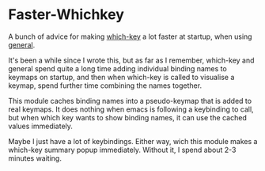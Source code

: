 # Faster-Whichkey

A bunch of advice for making [which-key](https://github.com/justbur/emacs-which-key) a lot faster at startup, when using [general](https://github.com/noctuid/general.el).

It's been a while since I wrote this, but as far as I remember, which-key and general
spend quite a long time adding individual binding names to keymaps on startup,
and then when which-key is called to visualise a keymap, spend further time combining the names together.

This module caches binding names into a pseudo-keymap that is added to real keymaps.
It does nothing when emacs is following a keybinding to call,
but when which key wants to show binding names, it can use the cached values immediately.

Maybe I just have a lot of keybindings. 
Either way, wich this module makes a which-key summary popup immediately.
Without it, I spend about 2-3 minutes waiting. 
